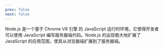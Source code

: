 ```yaml
---
prev: false
next: false
---
```


Node.js 是一个基于 Chrome V8 引擎 的 JavaScript 运行时环境，它使得开发者可以使用 JavaScript 编写服务器端代码。Node.js
的出现极大地扩展了 JavaScript 的应用范围，使其从浏览器端扩展到了服务器端。
